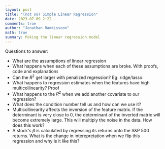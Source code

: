```yaml
---
layout: post
title: "(not so) Simple Linear Regression"
date: 2023-07-09 2:22
comments: true
author: "Jonathan Ramkissoon"
math: true
summary: Poking the linear regression model
---
```



Questions to answer: 

- What are the assumptions of linear regression
- What happens when each of these assumptions are broke. With proofs, code and explanations
- Can the $R^2$ get larger with penalized regression? Eg: ridge/lasso 
- What happens to regression estimates when the features have high multicollinearity? Proof
- What happens to the $R^2$ when we add another covariate to our regression?
- What does the condition number tell us and how can we use it?
- Multicollinearity affects the inversion of the feature matrix. If the determinant is very close to 0, the determinant of the inverted matrix will become extremely large. This will multiply the noise in the data. How does this work? 
- A stock's $\beta$ is calculated by regressing its returns onto the S&P 500 returns. What is the change in interepretation when we flip this regression and why is it like this? 